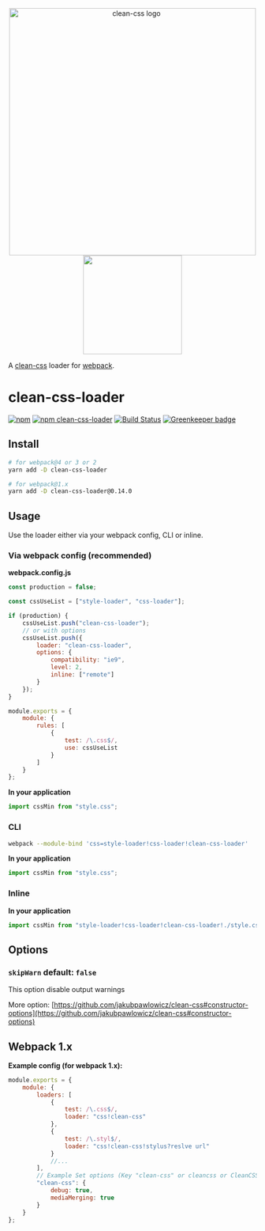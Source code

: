 <div align="center">
    <img src="https://cdn.rawgit.com/jakubpawlowicz/clean-css/master/logo.v2.svg" alt="clean-css logo" width="500"/>
    <br>
    <a href="https://github.com/webpack/webpack">
        <img width="200" height="200"
            src="https://webpack.js.org/assets/icon-square-big.svg">
    </a>
</div>

A [clean-css](https://github.com/jakubpawlowicz/clean-css) loader for [webpack](https://github.com/webpack/webpack).

# clean-css-loader

[![npm](https://img.shields.io/npm/v/clean-css-loader.svg)](https://www.npmjs.com/package/clean-css-loader)
[![npm clean-css-loader](https://img.shields.io/npm/dm/clean-css-loader.svg)](https://www.npmjs.com/package/clean-css-loader)
[![Build Status](https://travis-ci.org/retyui/clean-css-loader.svg?branch=master)](https://travis-ci.org/retyui/clean-css-loader)
[![Greenkeeper badge](https://badges.greenkeeper.io/retyui/clean-css-loader.svg)](https://greenkeeper.io/)

## Install

```bash
# for webpack@4 or 3 or 2
yarn add -D clean-css-loader

# for webpack@1.x
yarn add -D clean-css-loader@0.14.0
```

## Usage

Use the loader either via your webpack config, CLI or inline.

### Via webpack config (recommended)

**webpack.config.js**

```js
const production = false;

const cssUseList = ["style-loader", "css-loader"];

if (production) {
    cssUseList.push("clean-css-loader");
    // or with options
    cssUseList.push({
        loader: "clean-css-loader",
        options: {
            compatibility: "ie9",
            level: 2,
            inline: ["remote"]
        }
    });
}

module.exports = {
    module: {
        rules: [
            {
                test: /\.css$/,
                use: cssUseList
            }
        ]
    }
};
```

**In your application**

```js
import cssMin from "style.css";
```

### CLI

```bash
webpack --module-bind 'css=style-loader!css-loader!clean-css-loader'
```

**In your application**

```js
import cssMin from "style.css";
```

### Inline

**In your application**

```js
import cssMin from "style-loader!css-loader!clean-css-loader!./style.css";
```

## Options

### `skipWarn` default: `false`

This option disable output warnings

More option: [https://github.com/jakubpawlowicz/clean-css#constructor-options](https://github.com/jakubpawlowicz/clean-css#constructor-options)

## Webpack 1.x

**Example config (for webpack 1.x):**

```js
module.exports = {
    module: {
        loaders: [
            {
                test: /\.css$/,
                loader: "css!clean-css"
            },
            {
                test: /\.styl$/,
                loader: "css!clean-css!stylus?reslve url"
            }
            //...
        ],
        // Example Set options (Key "clean-css" or cleancss or CleanCSS):
        "clean-css": {
            debug: true,
            mediaMerging: true
        }
    }
};
```
